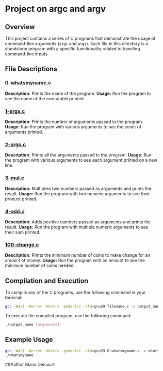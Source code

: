 # Project on argc and argv

## Overview
This project contains a series of C programs that demonstrate the usage of command-line arguments (`argc` and `argv`). Each file in this directory is a standalone program with a specific functionality related to handling command-line inputs.

## File Descriptions

### [0-whatsmyname.c](0-whatsmyname.c)
**Description:** Prints the name of the program.
**Usage:** Run the program to see the name of the executable printed.

### [1-args.c](1-args.c)
**Description:** Prints the number of arguments passed to the program.
**Usage:** Run the program with various arguments to see the count of arguments printed.

### [2-args.c](2-args.c)
**Description:** Prints all the arguments passed to the program.
**Usage:** Run the program with various arguments to see each argument printed on a new line.

### [3-mul.c](3-mul.c)
**Description:** Multiplies two numbers passed as arguments and prints the result.
**Usage:** Run the program with two numeric arguments to see their product printed.

### [4-add.c](4-add.c)
**Description:** Adds positive numbers passed as arguments and prints the result.
**Usage:** Run the program with multiple numeric arguments to see their sum printed.

### [100-change.c](100-change.c)
**Description:** Prints the minimum number of coins to make change for an amount of money.
**Usage:** Run the program with an amount to see the minimum number of coins needed.

## Compilation and Execution
To compile any of the C programs, use the following command in your terminal:
```sh
gcc -Wall -Werror -Wextra -pedantic -std=gnu89 filename.c -o output_name
```
To execute the compiled program, use the following command:
```sh
./output_name [arguments]
```
## Example Usage
```sh
gcc -Wall -Werror -Wextra -pedantic -std=gnu89 0-whatsmyname.c -o whatsmyname
./whatsmyname
```

##Author
Mano Delcourt